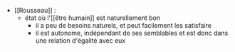 - [[Rousseau]] :
	- état où l'[[être humain]] est naturellement bon
		-  il a peu de besoins naturels, et peut facilement les satisfaire
	    - il est autonome, indépendant de ses semblables et est donc dans une relation d'égalité avec eux